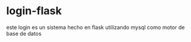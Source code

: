 # login-flask
este login es un sistema hecho en flask utilizando mysql como motor de base de datos 

